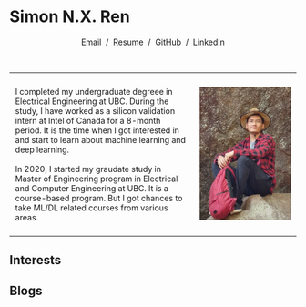 # Simon N.X. Ren
<table class="bg_colour" border="0">
  <tbody>
    <tr style="padding:0px">
      <td style="padding:2%;width:45%;vertical-align:middle">
      <p>
        I completed my undergraduate degreee in Electrical Engineering at UBC. During the study, I have worked as a silicon validation intern at Intel of Canada for a 8-month period. It is the time when I got interested in and start to learn about machine learning and deep learning.
        <br>
        <br>
        In 2020, I started my graudate study in Master of Engineering program in Electrical and Computer Engineering at UBC. It is a course-based program. But I got chances to take ML/DL related courses from various areas.
        <br>
        </p>
      </td>
      <td style="padding:2%;width:25%;max-width:40%;">
        <img style="width:100%;max-width:100%" src="/me.png">
      </td>
    </tr>
    <tr>
      <p style="text-align:center">
        <a target="_blank" href="mailto:simonren1993@gmail.com"> Email</a> &nbsp;/&nbsp;
        <a target="_blank" href="https://raw.githubusercontent.com/simonnxren/simonnxren.github.io/main/202203%20Ningxiao%20Ren.pdf">Resume</a> &nbsp;/&nbsp;
        <a target="_blank" href="https://github.com/simonnxren">GitHub</a> &nbsp;/&nbsp;
        <a target="_blank" href="https://www.linkedin.com/in/ningxiao-ren-793036142/"> LinkedIn </a>
      </p>
      <br>
    </tr>
  </tbody>
</table>




## Interests

## Blogs

